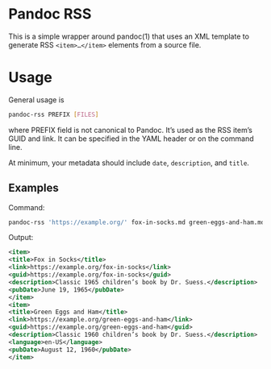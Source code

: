 # Pandoc RSS

This is a simple wrapper around pandoc(1) that uses an XML template to
generate RSS `<item>…</item>` elements from a source file.

# Usage

General usage is

``` bash
pandoc-rss PREFIX [FILES]
```

where PREFIX field is not canonical to Pandoc. It’s used as the RSS
item’s GUID and link. It can be specified in the YAML header or on the
command line.

At minimum, your metadata should include `date`, `description`, and
`title`.

## Examples

Command:

``` bash
pandoc-rss 'https://example.org/' fox-in-socks.md green-eggs-and-ham.md
```

Output:

``` xml
<item>
<title>Fox in Socks</title>
<link>https://example.org/fox-in-socks</link>
<guid>https://example.org/fox-in-socks</guid>
<description>Classic 1965 children’s book by Dr. Suess.</description>
<pubDate>June 19, 1965</pubDate>
</item>
<item>
<title>Green Eggs and Ham</title>
<link>https://example.org/green-eggs-and-ham</link>
<guid>https://example.org/green-eggs-and-ham</guid>
<description>Classic 1960 children’s book by Dr. Suess.</description>
<language>en-US</language>
<pubDate>August 12, 1960</pubDate>
</item>
```
